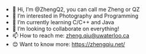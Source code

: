 - 👋 Hi, I’m @ZhengQ2, you can call me Zheng or QZ
- 👀 I’m interested in Photography and Programming
- 🌱 I’m currently learning C/C++ and Java
- 💞️ I’m looking to collaborate on everything!
- 📫 How to reach me: zheng.qiu@uwaterloo.ca
- 😊 Want to know more: https://zhengqiu.net/

<!---
ZhengQ2/ZhengQ2 is a ✨ special ✨ repository because its `README.md` (this file) appears on your GitHub profile.
You can click the Preview link to take a look at your changes.
--->
